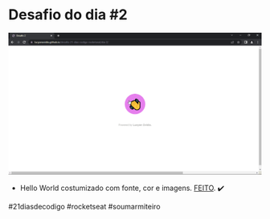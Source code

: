 # Desafio do dia #2

![Imagem do projeto](./image/resultado.gif)

+ Hello World costumizado com fonte, cor e imagens.  <a href="https://lucyanovidio.github.io/desafio-21-dias-codigo-rocketseat/dia-2">FEITO</a>. ✔️
 
#21diasdecodigo #rocketseat #soumarmiteiro
